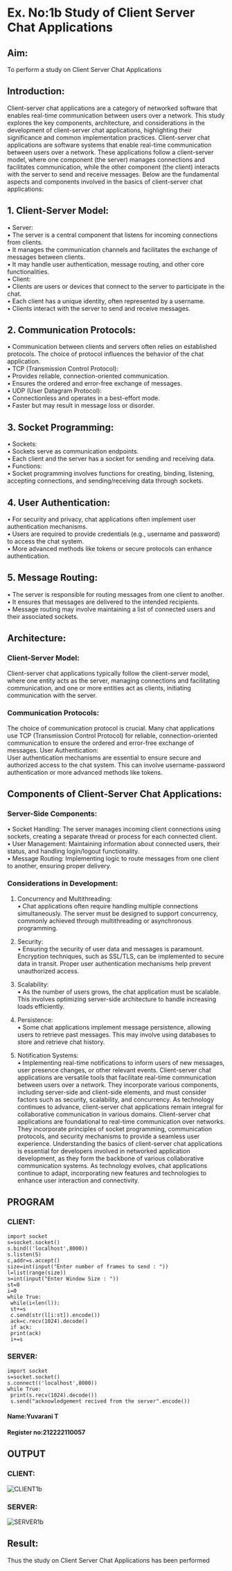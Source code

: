 # Ex. No:1b 			Study of Client Server Chat Applications

## Aim: 
To perform a study on Client Server Chat Applications
## Introduction:
Client-server chat applications are a category of networked software that enables real-time communication between users over a network. This study explores the key components, architecture, and considerations in the development of client-server chat applications, highlighting their significance and common implementation practices.
Client-server chat applications are software systems that enable real-time communication between users over a network. These applications follow a client-server model, where one component (the server) manages connections and facilitates communication, while the other component (the client) interacts with the server to send and receive messages. Below are the fundamental aspects and components involved in the basics of client-server chat applications:

## 1. Client-Server Model:
•	Server:</br>
 •	The server is a central component that listens for incoming connections from clients.</br>
 •	It manages the communication channels and facilitates the exchange of messages between clients.</br>
 •	It may handle user authentication, message routing, and other core functionalities.</br>
•	Client:</br>
 •	Clients are users or devices that connect to the server to participate in the chat.</br>
 •	Each client has a unique identity, often represented by a username.</br>
 •	Clients interact with the server to send and receive messages.</br>

## 2. Communication Protocols:
 •	Communication between clients and servers often relies on established protocols. The choice of protocol influences the behavior of the chat application.</br>
 •	TCP (Transmission Control Protocol):</br>
    •	Provides reliable, connection-oriented communication.</br>
    •	Ensures the ordered and error-free exchange of messages.</br>
 •	UDP (User Datagram Protocol):</br>
    •	Connectionless and operates in a best-effort mode.</br>
    •	Faster but may result in message loss or disorder.</br>
## 3. Socket Programming:
•	Sockets:</br>
 •	Sockets serve as communication endpoints.</br>
 •	Each client and the server has a socket for sending and receiving data.</br>
•	Functions:</br>
 •	Socket programming involves functions for creating, binding, listening, accepting connections, and sending/receiving data through sockets.</br>
## 4. User Authentication:
 •	For security and privacy, chat applications often implement user authentication mechanisms.</br>
 •	Users are required to provide credentials (e.g., username and password) to access the chat system.</br>
 •	More advanced methods like tokens or secure protocols can enhance authentication.</br>
## 5. Message Routing:
 •	The server is responsible for routing messages from one client to another.</br>
 •	It ensures that messages are delivered to the intended recipients.</br>
 •	Message routing may involve maintaining a list of connected users and their associated sockets.</br>

## Architecture:
### Client-Server Model:
Client-server chat applications typically follow the client-server model, where one entity acts as the server, managing connections and facilitating communication, and one or more entities act as clients, initiating communication with the server.

### Communication Protocols:
The choice of communication protocol is crucial. Many chat applications use TCP (Transmission Control Protocol) for reliable, connection-oriented communication to ensure the ordered and error-free exchange of messages.
User Authentication:</br>
User authentication mechanisms are essential to ensure secure and authorized access to the chat system. This can involve username-password authentication or more advanced methods like tokens.
## Components of Client-Server Chat Applications:
### Server-Side Components:
•	Socket Handling: The server manages incoming client connections using sockets, creating a separate thread or process for each connected client.</br>
•	User Management: Maintaining information about connected users, their status, and handling login/logout functionality.</br>
•	Message Routing: Implementing logic to route messages from one client to another, ensuring proper delivery.</br>

### Considerations in Development:
1.	Concurrency and Multithreading:</br>
•	Chat applications often require handling multiple connections simultaneously. The server must be designed to support concurrency, commonly achieved through multithreading or asynchronous programming.</br>

2.	Security:</br>
•	Ensuring the security of user data and messages is paramount. Encryption techniques, such as SSL/TLS, can be implemented to secure data in transit. Proper user authentication mechanisms help prevent unauthorized access.</br>

3.	Scalability:</br>
•	As the number of users grows, the chat application must be scalable. This involves optimizing server-side architecture to handle increasing loads efficiently.</br>

4.	Persistence:</br>
•	Some chat applications implement message persistence, allowing users to retrieve past messages. This may involve using databases to store and retrieve chat history.</br>

5.	Notification Systems:</br>
•	Implementing real-time notifications to inform users of new messages, user presence changes, or other relevant events.
Client-server chat applications are versatile tools that facilitate real-time communication between users over a network. They incorporate various components, including server-side and client-side elements, and must consider factors such as security, scalability, and concurrency. As technology continues to advance, client-server chat applications remain integral for collaborative communication in various domains.
Client-server chat applications are foundational to real-time communication over networks. They incorporate principles of socket programming, communication protocols, and security mechanisms to provide a seamless user experience. Understanding the basics of client-server chat applications is essential for developers involved in networked application development, as they form the backbone of various collaborative communication systems. As technology evolves, chat applications continue to adapt, incorporating new features and technologies to enhance user interaction and connectivity.

## PROGRAM
### CLIENT:
```
import socket
s=socket.socket()
s.bind(('localhost',8000))
s.listen(5)
c,addr=s.accept()
size=int(input("Enter number of frames to send : "))
l=list(range(size))
s=int(input("Enter Window Size : "))
st=0
i=0
while True:
 while(i<len(l)):
 st+=s
 c.send(str(l[i:st]).encode())
 ack=c.recv(1024).decode()
 if ack:
 print(ack)
 i+=s
```

### SERVER:
```
import socket
s=socket.socket()
s.connect(('localhost',8000))
while True: 
 print(s.recv(1024).decode())
 s.send("acknowledgement recived from the server".encode())
```

#### Name:Yuvarani T
#### Register no:212222110057

## OUTPUT
### CLIENT:
![CLIENT1b](https://github.com/Yuvaranithulasingam/ChatStudy/assets/121418522/3f95deda-6ca6-43ac-aa9e-092e18517720)

### SERVER:
![SERVER1b](https://github.com/Yuvaranithulasingam/ChatStudy/assets/121418522/d6e024b2-5da1-4fa2-a5ea-c601c8e8addb)

## Result:
Thus the study on Client Server Chat Applications has been performed

